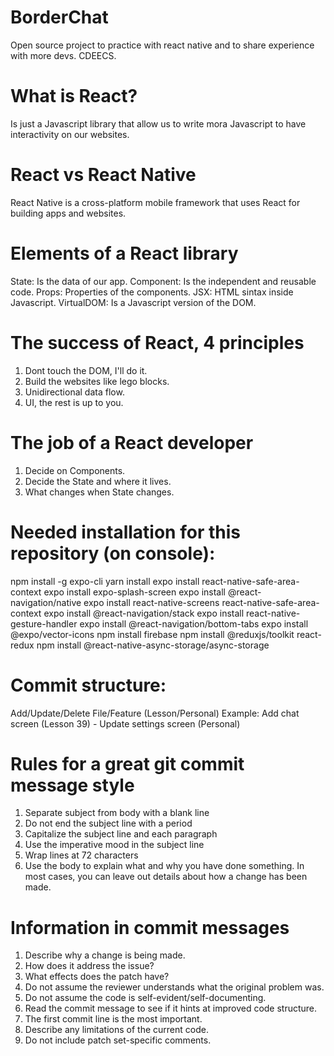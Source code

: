 # BorderChat
Open source project to practice with react native and to share experience with more devs.
CDEECS.


# What is React?
Is just a Javascript library that allow us to write mora Javascript to have interactivity on our websites.

# React vs React Native
React Native is a cross-platform mobile framework that uses React for building apps and websites.

# Elements of a React library
State: Is the data of our app.
Component: Is the independent and reusable code.
Props: Properties of the components.
JSX: HTML sintax inside Javascript.
VirtualDOM: Is a Javascript version of the DOM.

# The success of React, 4 principles
1. Dont touch the DOM, I'll do it.
2. Build the websites like lego blocks.
3. Unidirectional data flow.
4. UI, the rest is up to you.

# The job of a React developer
1. Decide on Components.
2. Decide the State and where it lives.
3. What changes when State changes.

# Needed installation for this repository (on console):
npm install -g expo-cli
yarn install
expo install react-native-safe-area-context
expo install expo-splash-screen
expo install @react-navigation/native
expo install react-native-screens react-native-safe-area-context
expo install @react-navigation/stack
expo install react-native-gesture-handler
expo install @react-navigation/bottom-tabs
expo install @expo/vector-icons
npm install firebase
npm install @reduxjs/toolkit react-redux
npm install @react-native-async-storage/async-storage

# Commit structure:
Add/Update/Delete File/Feature (Lesson/Personal)
Example: Add chat screen (Lesson 39) - Update settings screen (Personal)

# Rules for a great git commit message style
1. Separate subject from body with a blank line
2. Do not end the subject line with a period
3. Capitalize the subject line and each paragraph
4. Use the imperative mood in the subject line
5. Wrap lines at 72 characters
6. Use the body to explain what and why you have done something. In most cases, you can leave out details about how a change has been made.

# Information in commit messages
1. Describe why a change is being made.
2. How does it address the issue?
3. What effects does the patch have?
4. Do not assume the reviewer understands what the original problem was.
5. Do not assume the code is self-evident/self-documenting.
6. Read the commit message to see if it hints at improved code structure.
7. The first commit line is the most important.
8. Describe any limitations of the current code.
9. Do not include patch set-specific comments.

